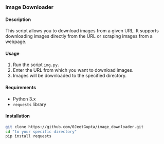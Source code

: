 ### Image Downloader

#### Description
This script allows you to download images from a given URL. It supports downloading images directly from the URL or scraping images from a webpage.

#### Usage
1. Run the script `img.py`.
2. Enter the URL from which you want to download images.
3. Images will be downloaded to the specified directory.

#### Requirements
- Python 3.x
- `requests` library

#### Installation
```bash
git clone https://github.com/0JeetGupta/image_downloader.git
cd "to your specific directory"
pip install requests

